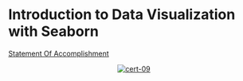 # Introduction to Data Visualization with Seaborn

[Statement Of Accomplishment](https://www.datacamp.com/statement-of-accomplishment/course/113b1212e8ddd4e9c07358fd681632e55ef947fa)

 <p align='center'>
  <a href="#">
    <img src='https://github.com/mohd-faizy/CAREER-TRACK-Data-Scientist-with-Python/blob/main/_Certificates/%5BCert%5D_06_Introduction%20to%20Data%20Visualization%20with%20Seaborn.jpg?raw=true' alt="cert-09">
  </a>
</p>
